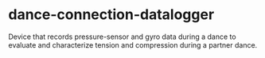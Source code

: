 # dance-connection-datalogger
Device that records pressure-sensor and gyro data during a dance to evaluate and characterize tension and compression during a partner dance.
